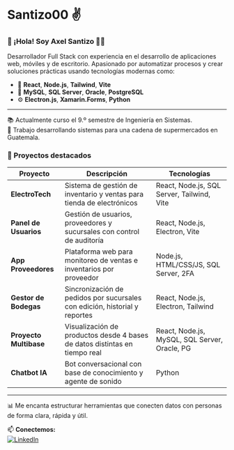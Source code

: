 # Santizo00 ✌

### 👋 ¡Hola! Soy Axel Santizo 🧑‍💻

Desarrollador Full Stack con experiencia en el desarrollo de aplicaciones web, móviles y de escritorio. Apasionado por automatizar procesos y crear soluciones prácticas usando tecnologías modernas como:

- 🧠 **React**, **Node.js**, **Tailwind**, **Vite**
- 💾 **MySQL**, **SQL Server**, **Oracle**, **PostgreSQL**
- ⚙️ **Electron.js**, **Xamarin.Forms**, **Python**

---

📚 Actualmente curso el 9.º semestre de Ingeniería en Sistemas.  
🛒 Trabajo desarrollando sistemas para una cadena de supermercados en Guatemala.  

### 🚀 Proyectos destacados

| Proyecto                                      | Descripción                                                   | Tecnologías                                     |
|----------------------------|----------------------------------------------------------------------------------|-------------------------------------------------|
| **ElectroTech**            | Sistema de gestión de inventario y ventas para tienda de electrónicos            | React, Node.js, SQL Server, Tailwind, Vite      |
| **Panel de Usuarios**      | Gestión de usuarios, proveedores y sucursales con control de auditoría           | React, Node.js, Electron, Vite                  |
| **App Proveedores**        | Plataforma web para monitoreo de ventas e inventarios por proveedor              | Node.js, HTML/CSS/JS, SQL Server, 2FA           |
| **Gestor de Bodegas**      | Sincronización de pedidos por sucursales con edición, historial y reportes       | React, Node.js, Electron, Tailwind              |
| **Proyecto Multibase**     | Visualización de productos desde 4 bases de datos distintas en tiempo real       | React, Node.js, MySQL, SQL Server, Oracle, PG   |
| **Chatbot IA**             | Bot conversacional con base de conocimiento y agente de sonido                   | Python                                          |

---

📊 Me encanta estructurar herramientas que conecten datos con personas de forma clara, rápida y útil.

📫 **Conectemos:**  
[![LinkedIn](https://img.shields.io/badge/-LinkedIn-blue?logo=linkedin&logoColor=white)](https://www.linkedin.com/in/axelsantizo/)
